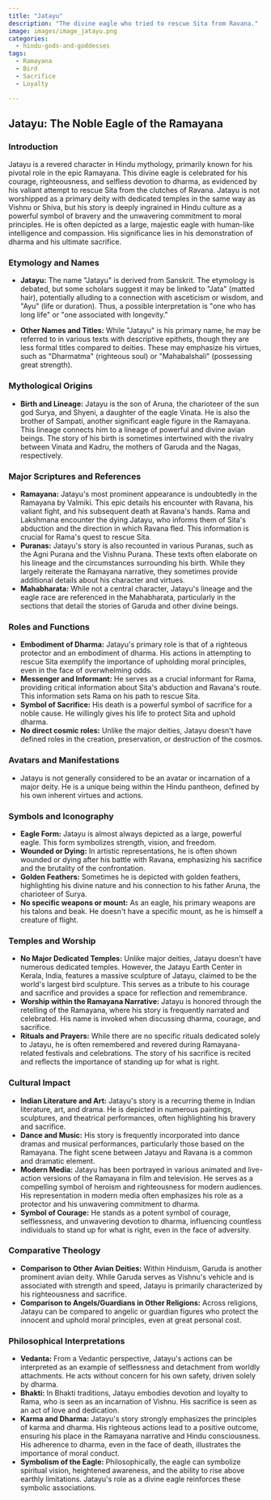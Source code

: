 ```yaml
---
title: "Jatayu"
description: "The divine eagle who tried to rescue Sita from Ravana."
image: images/image_jatayu.png
categories:
  - hindu-gods-and-goddesses
tags:
  - Ramayana
  - Bird
  - Sacrifice
  - Loyalty

---
```


## Jatayu: The Noble Eagle of the Ramayana

### Introduction

Jatayu is a revered character in Hindu mythology, primarily known for his pivotal role in the epic Ramayana. This divine eagle is celebrated for his courage, righteousness, and selfless devotion to dharma, as evidenced by his valiant attempt to rescue Sita from the clutches of Ravana. Jatayu is not worshipped as a primary deity with dedicated temples in the same way as Vishnu or Shiva, but his story is deeply ingrained in Hindu culture as a powerful symbol of bravery and the unwavering commitment to moral principles. He is often depicted as a large, majestic eagle with human-like intelligence and compassion. His significance lies in his demonstration of dharma and his ultimate sacrifice.

###  Etymology and Names

*   **Jatayu:** The name "Jatayu" is derived from Sanskrit. The etymology is debated, but some scholars suggest it may be linked to "Jata" (matted hair), potentially alluding to a connection with asceticism or wisdom, and "Ayu" (life or duration). Thus, a possible interpretation is "one who has long life" or "one associated with longevity."

*   **Other Names and Titles:** While "Jatayu" is his primary name, he may be referred to in various texts with descriptive epithets, though they are less formal titles compared to deities. These may emphasize his virtues, such as "Dharmatma" (righteous soul) or "Mahabalshali" (possessing great strength).

###  Mythological Origins

*   **Birth and Lineage:** Jatayu is the son of Aruna, the charioteer of the sun god Surya, and Shyeni, a daughter of the eagle Vinata. He is also the brother of Sampati, another significant eagle figure in the Ramayana. This lineage connects him to a lineage of powerful and divine avian beings. The story of his birth is sometimes intertwined with the rivalry between Vinata and Kadru, the mothers of Garuda and the Nagas, respectively.

###  Major Scriptures and References

*   **Ramayana:** Jatayu's most prominent appearance is undoubtedly in the Ramayana by Valmiki. This epic details his encounter with Ravana, his valiant fight, and his subsequent death at Ravana's hands. Rama and Lakshmana encounter the dying Jatayu, who informs them of Sita's abduction and the direction in which Ravana fled. This information is crucial for Rama's quest to rescue Sita.
*   **Puranas:** Jatayu's story is also recounted in various Puranas, such as the Agni Purana and the Vishnu Purana. These texts often elaborate on his lineage and the circumstances surrounding his birth. While they largely reiterate the Ramayana narrative, they sometimes provide additional details about his character and virtues.
*   **Mahabharata:** While not a central character, Jatayu's lineage and the eagle race are referenced in the Mahabharata, particularly in the sections that detail the stories of Garuda and other divine beings.

###  Roles and Functions

*   **Embodiment of Dharma:** Jatayu's primary role is that of a righteous protector and an embodiment of dharma. His actions in attempting to rescue Sita exemplify the importance of upholding moral principles, even in the face of overwhelming odds.
*   **Messenger and Informant:** He serves as a crucial informant for Rama, providing critical information about Sita's abduction and Ravana's route. This information sets Rama on his path to rescue Sita.
*   **Symbol of Sacrifice:** His death is a powerful symbol of sacrifice for a noble cause. He willingly gives his life to protect Sita and uphold dharma.
*   **No direct cosmic roles:** Unlike the major deities, Jatayu doesn't have defined roles in the creation, preservation, or destruction of the cosmos.

###  Avatars and Manifestations

*   Jatayu is not generally considered to be an avatar or incarnation of a major deity. He is a unique being within the Hindu pantheon, defined by his own inherent virtues and actions.

###  Symbols and Iconography

*   **Eagle Form:** Jatayu is almost always depicted as a large, powerful eagle. This form symbolizes strength, vision, and freedom.
*   **Wounded or Dying:** In artistic representations, he is often shown wounded or dying after his battle with Ravana, emphasizing his sacrifice and the brutality of the confrontation.
*   **Golden Feathers:** Sometimes he is depicted with golden feathers, highlighting his divine nature and his connection to his father Aruna, the charioteer of Surya.
*   **No specific weapons or mount:** As an eagle, his primary weapons are his talons and beak. He doesn't have a specific mount, as he is himself a creature of flight.

###  Temples and Worship

*   **No Major Dedicated Temples:** Unlike major deities, Jatayu doesn't have numerous dedicated temples. However, the Jatayu Earth Center in Kerala, India, features a massive sculpture of Jatayu, claimed to be the world's largest bird sculpture. This serves as a tribute to his courage and sacrifice and provides a space for reflection and remembrance.
*   **Worship within the Ramayana Narrative:** Jatayu is honored through the retelling of the Ramayana, where his story is frequently narrated and celebrated. His name is invoked when discussing dharma, courage, and sacrifice.
*   **Rituals and Prayers:** While there are no specific rituals dedicated solely to Jatayu, he is often remembered and revered during Ramayana-related festivals and celebrations. The story of his sacrifice is recited and reflects the importance of standing up for what is right.

###  Cultural Impact

*   **Indian Literature and Art:** Jatayu's story is a recurring theme in Indian literature, art, and drama. He is depicted in numerous paintings, sculptures, and theatrical performances, often highlighting his bravery and sacrifice.
*   **Dance and Music:** His story is frequently incorporated into dance dramas and musical performances, particularly those based on the Ramayana. The fight scene between Jatayu and Ravana is a common and dramatic element.
*   **Modern Media:** Jatayu has been portrayed in various animated and live-action versions of the Ramayana in film and television. He serves as a compelling symbol of heroism and righteousness for modern audiences. His representation in modern media often emphasizes his role as a protector and his unwavering commitment to dharma.
*   **Symbol of Courage:** He stands as a potent symbol of courage, selflessness, and unwavering devotion to dharma, influencing countless individuals to stand up for what is right, even in the face of adversity.

###  Comparative Theology

*   **Comparison to Other Avian Deities:** Within Hinduism, Garuda is another prominent avian deity. While Garuda serves as Vishnu's vehicle and is associated with strength and speed, Jatayu is primarily characterized by his righteousness and sacrifice.
*   **Comparison to Angels/Guardians in Other Religions:** Across religions, Jatayu can be compared to angelic or guardian figures who protect the innocent and uphold moral principles, even at great personal cost.

###  Philosophical Interpretations

*   **Vedanta:** From a Vedantic perspective, Jatayu's actions can be interpreted as an example of selflessness and detachment from worldly attachments. He acts without concern for his own safety, driven solely by dharma.
*   **Bhakti:** In Bhakti traditions, Jatayu embodies devotion and loyalty to Rama, who is seen as an incarnation of Vishnu. His sacrifice is seen as an act of love and dedication.
*   **Karma and Dharma:** Jatayu's story strongly emphasizes the principles of karma and dharma. His righteous actions lead to a positive outcome, ensuring his place in the Ramayana narrative and Hindu consciousness. His adherence to dharma, even in the face of death, illustrates the importance of moral conduct.
*   **Symbolism of the Eagle:** Philosophically, the eagle can symbolize spiritual vision, heightened awareness, and the ability to rise above earthly limitations. Jatayu's role as a divine eagle reinforces these symbolic associations.

